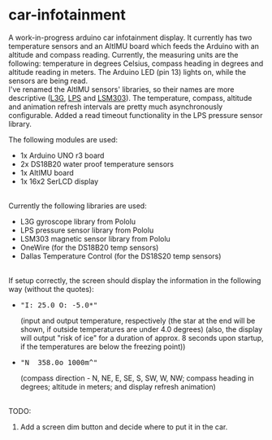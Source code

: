car-infotainment
==========

A work-in-progress arduino car infotainment display. It currently has two temperature sensors and an AltIMU board which feeds the Arduino with an altitude and compass reading. Currently, the measuring units are the following: temperature in degrees Celsius, compass heading in degrees and altitude reading in meters. The Arduino LED (pin 13) lights on, while the sensors are being read.<br/>
I've renamed the AltIMU sensors' libraries, so their names are more descriptive (<a href="https://github.com/pololu/l3g-arduino">L3G</a>, <a href="https://github.com/pololu/lps-arduino">LPS</a> and <a href="https://github.com/pololu/minimu-9-ahrs-arduino">LSM303</a>). The temperature, compass, altitude and animation refresh intervals are pretty much asynchronously configurable. Added a read timeout functionality in the LPS pressure sensor library.

The following modules are used:
<ul>
	<li>1x Arduino UNO r3 board </li>
	<li>2x DS18B20 water proof temperature sensors </li>
	<li>1x AltIMU board </li>
	<li>1x 16x2 SerLCD display </li>
</ul>
<br/>
Currently the following libraries are used:
<ul>
	<li>L3G gyroscope library from Pololu</li>
	<li>LPS pressure sensor library from Pololu</li>
	<li>LSM303 magnetic sensor library from Pololu</li>
	<li>OneWire (for the DS18B20 temp sensors)</li>
	<li>Dallas Temperature Control (for the DS18S20 temp sensors)</li>
</ul>
<br/>
If setup correctly, the screen should display the information in the following way (without the quotes):
<ul>
	<li><pre>"I: 25.0 O: -5.0*"</pre> (input and output temperature, respectively (the star at the end will be shown, if outside temperatures are under 4.0 degrees) (also, the display will output "risk of ice" for a duration of approx. 8 seconds upon startup, if the temperatures are below the freezing point))</li>
	<li><pre>"N  358.0o 1000m^"</pre> (compass direction - N, NE, E, SE, S, SW, W, NW; compass heading in degrees; altitude in meters; and display refresh animation)</li>
</ul>
<br/>
TODO:
<ol>
	<li>Add a screen dim button and decide where to put it in the car.</li>
</ol>
